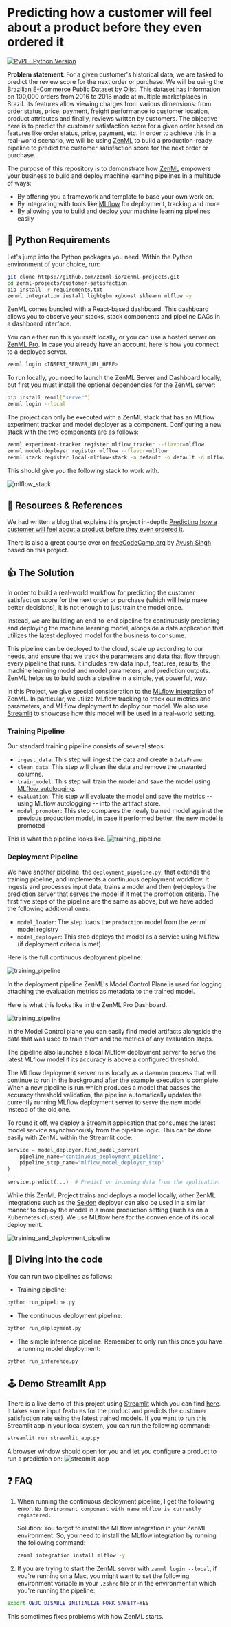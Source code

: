 # Predicting how a customer will feel about a product before they even ordered it

[![PyPI - Python Version](https://img.shields.io/pypi/pyversions/zenml)](https://pypi.org/project/zenml/)

**Problem statement**: For a given customer's historical data, we are tasked to
predict the review score for the next order or purchase. We will be using
the [Brazilian E-Commerce Public Dataset by Olist](https://www.kaggle.com/datasets/olistbr/brazilian-ecommerce).
This dataset has information on 100,000 orders from 2016 to 2018 made at
multiple marketplaces in Brazil. Its features allow viewing charges from various
dimensions: from order status, price, payment, freight performance to customer
location, product attributes and finally, reviews written by customers. The
objective here is to predict the customer satisfaction score for a given order
based on features like order status, price, payment, etc. In order to achieve
this in a real-world scenario, we will be using [ZenML](https://zenml.io/) to
build a production-ready pipeline to predict the customer satisfaction score for
the next order or purchase.

The purpose of this repository is to demonstrate
how [ZenML](https://github.com/zenml-io/zenml) empowers your business to build
and deploy machine learning pipelines in a multitude of ways:

- By offering you a framework and template to base your own work on.
- By integrating with tools like [MLflow](https://mlflow.org/) for deployment,
  tracking and more
- By allowing you to build and deploy your machine learning pipelines easily

## :snake: Python Requirements

Let's jump into the Python packages you need. Within the Python environment of
your choice, run:

```bash
git clone https://github.com/zenml-io/zenml-projects.git
cd zenml-projects/customer-satisfaction
pip install -r requirements.txt
zenml integration install lightgbm xgboost sklearn mlflow -y
```

ZenML comes bundled with a React-based dashboard.
This dashboard allows you
to observe your stacks, stack components and pipeline DAGs in a dashboard
interface.

You can either run this yourself locally, or you can use a hosted server on
[ZenML Pro](https://zenml.io/pro).
In case you already have an account, here is how you connect to a deployed
server.

```bash
zenml login <INSERT_SERVER_URL_HERE>
```

To run locally, you need
to launch the ZenML Server and Dashboard locally,
but first you must install the optional dependencies for the ZenML server:

```bash
pip install zenml["server"]
zenml login --local
```

The project can only be executed with a ZenML stack that has an MLflow
experiment tracker and model deployer as a component. Configuring a new stack
with the two components are as follows:

```bash
zenml experiment-tracker register mlflow_tracker --flavor=mlflow
zenml model-deployer register mlflow --flavor=mlflow
zenml stack register local-mlflow-stack -a default -o default -d mlflow -e mlflow_tracker --set
```

This should give you the following stack to work with. 

![mlflow_stack](_assets/mlflow_stack.png)

## 📙 Resources & References

We had written a blog that explains this project
in-depth: [Predicting how a customer will feel about a product before they even ordered it](https://blog.zenml.io/customer_satisfaction/).

There is also a great course over on [freeCodeCamp.org](https://www.youtube.com/watch?v=-dJPoLm_gtE) by
[Ayush Singh](https://www.linkedin.com/in/ayush-singh488/) based on this project.

## :thumbsup: The Solution

In order to build a real-world workflow for predicting the customer satisfaction
score for the next order or purchase (which will help make better decisions), it
is not enough to just train the model once.

Instead, we are building an end-to-end pipeline for continuously predicting and
deploying the machine learning model, alongside a data application that utilizes
the latest deployed model for the business to consume.

This pipeline can be deployed to the cloud, scale up according to our needs, and
ensure that we track the parameters and data that flow through every pipeline
that runs. It includes raw data input, features, results, the machine learning
model and model parameters, and prediction outputs. ZenML helps us to build such
a pipeline in a simple, yet powerful, way.

In this Project, we give special consideration to
the [MLflow integration](https://docs.zenml.io/stack-components/experiment-trackers/mlflow)
of ZenML. In particular, we utilize MLflow tracking to track our metrics and
parameters, and MLflow deployment to deploy our model. We also
use [Streamlit](https://streamlit.io/) to showcase how this model will be used
in a real-world setting.

### Training Pipeline

Our standard training pipeline consists of several steps:

- `ingest_data`: This step will ingest the data and create a `DataFrame`.
- `clean_data`: This step will clean the data and remove the unwanted columns.
- `train_model`: This step will train the model and save the model
  using [MLflow autologging](https://www.mlflow.org/docs/latest/tracking.html).
- `evaluation`: This step will evaluate the model and save the metrics -- using
  MLflow autologging -- into the artifact store.
- `model_promoter`: This step compares the newly trained model against the previous 
  production model, in case it performed better, the new model is promoted

This is what the pipeline looks like.
![training_pipeline](_assets/training_pipeline.png)

### Deployment Pipeline

We have another pipeline, the `deployment_pipeline.py`, that extends the
training pipeline, and implements a continuous deployment workflow. It ingests
and processes input data, trains a model and then (re)deploys the prediction
server that serves the model if it met the promotion criteria. The first
five steps of the pipeline are the same as above, but we have added the
following additional ones:

- `model_loader`: The step loads the `production` model from the zenml model registry
- `model_deployer`: This step deploys the model as a service using MLflow (if
  deployment criteria is met).

Here is the full continuous deployment pipeline:

![training_pipeline](_assets/continuous_deployment.png)

In the deployment pipeline ZenML's Model Control Plane is used for
logging attaching the evaluation metrics as metadata to the trained model. 

Here is what this looks like in the ZenML Pro Dashboard. 

![training_pipeline](_assets/ModelControlPlane.png)

In the Model Control plane you can easily find model artifacts alongside the data 
that was used to train them and the metrics of any avaluation steps.

The pipeline also launches a local MLflow deployment server to
serve the latest MLflow model if its accuracy is above a configured threshold.

The MLflow deployment server runs locally as a daemon process that will continue
to run in the background after the example execution is complete. When a new
pipeline is run which produces a model that passes the accuracy threshold
validation, the pipeline automatically updates the currently running MLflow
deployment server to serve the new model instead of the old one.

To round it off, we deploy a Streamlit application that consumes the latest
model service asynchronously from the pipeline logic. This can be done easily
with ZenML within the Streamlit code:

```python
service = model_deployer.find_model_server(
    pipeline_name="continuous_deployment_pipeline",
    pipeline_step_name="mlflow_model_deployer_step"
)
...
service.predict(...)  # Predict on incoming data from the application
```

While this ZenML Project trains and deploys a model locally, other ZenML
integrations such as
the [Seldon](https://docs.zenml.io/stack-components/model-deployers/seldon)
deployer can also be used in a similar manner to deploy the model in a more
production setting (such as on a Kubernetes cluster). We use MLflow here for the
convenience of its local deployment.

![training_and_deployment_pipeline](_assets/training_and_deployment_pipeline_updated.png)

## :notebook: Diving into the code

You can run two pipelines as follows:

- Training pipeline:

```bash
python run_pipeline.py
```

- The continuous deployment pipeline:

```bash
python run_deployment.py
```

- The simple inference pipeline. Remember to only run this once you have a running model deployment:

```bash
python run_inference.py
```

## 🕹 Demo Streamlit App

There is a live demo of this project using [Streamlit](https://streamlit.io/)
which you can
find [here](https://share.streamlit.io/ayush714/customer-satisfaction/main). It
takes some input features for the product and predicts the customer satisfaction
rate using the latest trained models. If you want to run this Streamlit app in
your local system, you can run the following command:-

```bash
streamlit run streamlit_app.py
```

A browser window should open for you and let you configure a product to run a prediction on:
![streamlit_app](_assets/StreamlitApp.png)


## :question: FAQ

1. When running the continuous deployment pipeline, I get the following
   error: `No Environment component with name mlflow is currently registered.`

   Solution: You forgot to install the MLflow integration in your ZenML
   environment. So, you need to install the MLflow integration by running the
   following command:

    ```bash
    zenml integration install mlflow -y
    ```

2. If you are trying to start the ZenML server with `zenml login --local`, if you're running 
on a Mac, you might want to set the following environment variable in your `.zshrc` 
file or in the environment in which you're running the pipeline:

```bash
export OBJC_DISABLE_INITIALIZE_FORK_SAFETY=YES
```

This sometimes fixes problems with how ZenML starts.